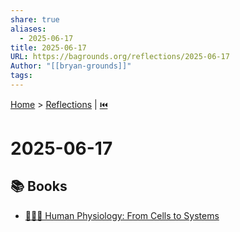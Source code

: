 ```yaml
---
share: true
aliases:
  - 2025-06-17
title: 2025-06-17
URL: https://bagrounds.org/reflections/2025-06-17
Author: "[[bryan-grounds]]"
tags: 
---
```

[Home](../index.md) > [Reflections](./index.md) | [⏮️](./2025-06-16.md)  
# 2025-06-17  
## 📚 Books  
- [🧑‍⚕️🧩 Human Physiology: From Cells to Systems](../books/human-physiology-from-cells-to-systems.md)